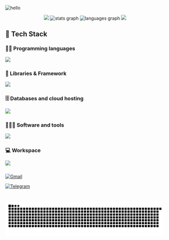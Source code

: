<!-- h1 align="center">Hi 👋! My name is<br>🔻mouhammad khaled 🔻<br>a program enthusiast</h1 -->
<!-- the latest working one -->

<!-- img src="https://svg-banners.vercel.app/api?type=luminance&text1=%F0%9F%94%BBmouhamamd%F0%9F%94%BB%20kl&width=1200&height=400" -->
<!--img src="https://s12.gifyu.com/images/SVsGx.gif"height="100%" width="100%"-->
<!-- img src="https://i.ibb.co/b7RFg20/project-1.gif" height="1500" width="2000"-->

![hello](https://github.com/mouhamamd-kl/mouhamamd-kl/assets/90704581/8ad05f8a-cbcc-436b-87ad-909cb5f2b04a)




<div align="center">
<img src="https://user-images.githubusercontent.com/74038190/216649417-9acc58df-9186-4132-ad43-819a57babb67.gif">
  <img src="https://github-readme-stats.vercel.app/api?username=mouhamamd-kl&hide_title=false&hide_rank=false&show_icons=true&include_all_commits=true&count_private=true&disable_animations=false&theme=github_dark&locale=en&hide_border=false" height="150" alt="stats graph"  />
  <img src="https://github-readme-stats.vercel.app/api/top-langs?username=mouhamamd-kl&locale=en&hide_title=false&layout=compact&card_width=320&langs_count=5&theme=github_dark&hide_border=false" height="150" alt="languages graph"  />
  <img src="https://user-images.githubusercontent.com/74038190/216654128-ad1c5827-e18e-43a6-974b-3669cbb082b9.gif">
</div>

## 🔧 Tech Stack

### 👨‍💻 Programming languages

<a href="https://skillicons.dev">
<img src="https://skillicons.dev/icons?i=c,cpp,cs,java,py,dart,html,css,js" />
</a>

### 🧩 Libraries & Framework

<a href="https://skillicons.dev">
<img src="https://skillicons.dev/icons?i=flutter,bootstrap,nodejs,webpack,sass,selenium" />
</a>

### 🗄️ Databases and cloud hosting

<a href="https://skillicons.dev">
<img src="https://skillicons.dev/icons?i=mysql,firebase" />
</a>

### 🧑🏻‍💻 Software and tools

<a href="https://skillicons.dev">
<img src="https://skillicons.dev/icons?i=git,github,vscode,figma,obsidian&perline=11" />
</a>

### 💻 Workspace


<img src="https://skillicons.dev/icons?i=windows&perline=11" />  


###

<div align="left">

[![Gmail](https://img.shields.io/badge/Gmail-%23D14836.svg?style=for-the-badge&logo=gmail&logoColor=white)](mailto:mouhammadk44@gmail.com)

[![Telegram](https://img.shields.io/badge/Telegram-%230088CC.svg?style=for-the-badge&logo=telegram&logoColor=white)](https://t.me/mouhammadkl)

</div>

###

<br clear="both">
<img src="https://github.com/mouhamamd-kl/mouhamamd-kl/blob/output/github-contribution-grid-snake-dark.svg"> 
  <!-- img src="https://github-readme-activity-graph.vercel.app/graph?username=mouhamamd-kl&theme=github-dark&radius=50&area=true&hide_border=true&hide_title=true" height="400" alt="activity-graph graph"  /-->
